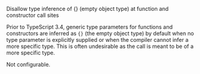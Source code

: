 Disallow type inference of {} (empty object type) at function and constructor call sites


Prior to TypeScript 3.4, generic type parameters for functions and constructors are inferred as
`{}` (the empty object type) by default when no type parameter is explicitly supplied or when
the compiler cannot infer a more specific type.
This is often undesirable as the call is meant to be of a more specific type.
        

Not configurable.